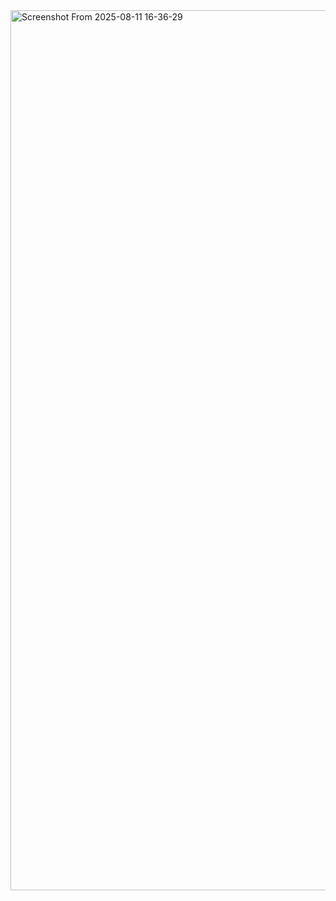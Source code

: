 <img width="2560" height="1408" alt="Screenshot From 2025-08-11 16-36-29" src="https://github.com/user-attachments/assets/1e6a737c-509c-4c96-916a-b5262af04fcd" />
